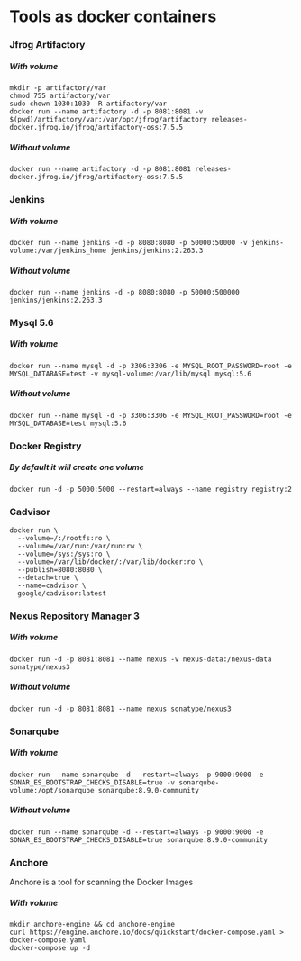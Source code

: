 # Tools as docker containers
### Jfrog Artifactory
##### With volume
```
mkdir -p artifactory/var
chmod 755 artifactory/var
sudo chown 1030:1030 -R artifactory/var
docker run --name artifactory -d -p 8081:8081 -v $(pwd)/artifactory/var:/var/opt/jfrog/artifactory releases-docker.jfrog.io/jfrog/artifactory-oss:7.5.5
```
##### Without volume
`docker run --name artifactory -d -p 8081:8081 releases-docker.jfrog.io/jfrog/artifactory-oss:7.5.5`

### Jenkins
##### With volume
`docker run --name jenkins -d -p 8080:8080 -p 50000:50000 -v jenkins-volume:/var/jenkins_home jenkins/jenkins:2.263.3`

##### Without volume
`docker run --name jenkins -d -p 8080:8080 -p 50000:500000 jenkins/jenkins:2.263.3`

### Mysql 5.6
##### With volume
`docker run --name mysql -d -p 3306:3306 -e MYSQL_ROOT_PASSWORD=root -e MYSQL_DATABASE=test -v mysql-volume:/var/lib/mysql mysql:5.6`

##### Without volume
`docker run --name mysql -d -p 3306:3306 -e MYSQL_ROOT_PASSWORD=root -e MYSQL_DATABASE=test mysql:5.6`

### Docker Registry
##### By default it will create one volume
`docker run -d -p 5000:5000 --restart=always --name registry registry:2`

### Cadvisor
```
docker run \
  --volume=/:/rootfs:ro \
  --volume=/var/run:/var/run:rw \
  --volume=/sys:/sys:ro \
  --volume=/var/lib/docker/:/var/lib/docker:ro \
  --publish=8080:8080 \
  --detach=true \
  --name=cadvisor \
  google/cadvisor:latest
```

### Nexus Repository Manager 3
##### With volume
`docker run -d -p 8081:8081 --name nexus -v nexus-data:/nexus-data sonatype/nexus3`

##### Without volume
`docker run -d -p 8081:8081 --name nexus sonatype/nexus3`

### Sonarqube
##### With volume
`docker run --name sonarqube -d --restart=always -p 9000:9000 -e SONAR_ES_BOOTSTRAP_CHECKS_DISABLE=true -v sonarqube-volume:/opt/sonarqube sonarqube:8.9.0-community`

##### Without volume
`docker run --name sonarqube -d --restart=always -p 9000:9000 -e SONAR_ES_BOOTSTRAP_CHECKS_DISABLE=true sonarqube:8.9.0-community`

### Anchore
Anchore is a tool for scanning the Docker Images

##### With volume
```
mkdir anchore-engine && cd anchore-engine
curl https://engine.anchore.io/docs/quickstart/docker-compose.yaml > docker-compose.yaml
docker-compose up -d
```
